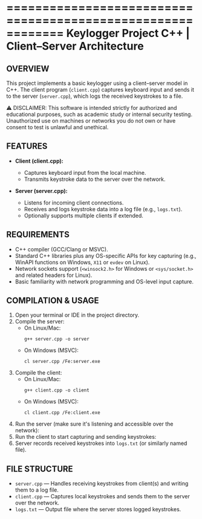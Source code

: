 ============================================================
                            Keylogger Project
                     C++ | Client–Server Architecture
============================================================

OVERVIEW
--------
This project implements a basic keylogger using a client–server
model in C++. The client program (`client.cpp`) captures 
keyboard input and sends it to the server (`server.cpp`),
which logs the received keystrokes to a file.

⚠ DISCLAIMER:
This software is intended strictly for authorized
and educational purposes, such as academic study or
internal security testing. Unauthorized use on
machines or networks you do not own or have consent
to test is unlawful and unethical.

FEATURES
--------
- **Client (client.cpp):**
  - Captures keyboard input from the local machine.
  - Transmits keystroke data to the server over the network.

- **Server (server.cpp):**
  - Listens for incoming client connections.
  - Receives and logs keystroke data into a log file (e.g., `logs.txt`).
  - Optionally supports multiple clients if extended.

REQUIREMENTS
------------
- C++ compiler (GCC/Clang or MSVC).
- Standard C++ libraries plus any OS-specific APIs for key capturing
  (e.g., WinAPI functions on Windows, `X11` or `evdev` on Linux).
- Network sockets support (`<winsock2.h>` for Windows or `<sys/socket.h>`
  and related headers for Linux).
- Basic familiarity with network programming and OS-level input capture.

COMPILATION & USAGE
-------------------
1. Open your terminal or IDE in the project directory.
2. Compile the server:
   - On Linux/Mac:
     ```
     g++ server.cpp -o server
     ```
   - On Windows (MSVC):
     ```
     cl server.cpp /Fe:server.exe
     ```
3. Compile the client:
   - On Linux/Mac:
     ```
     g++ client.cpp -o client
     ```
   - On Windows (MSVC):
     ```
     cl client.cpp /Fe:client.exe
     ```
4. Run the server (make sure it's listening and accessible over the network):
5. Run the client to start capturing and sending keystrokes:
6. Server records received keystrokes into `logs.txt` (or similarly named file).

FILE STRUCTURE
--------------
- `server.cpp` — Handles receiving keystrokes from client(s)
and writing them to a log file.
- `client.cpp` — Captures local keystrokes and sends them
to the server over the network.
- `logs.txt` — Output file where the server stores logged
keystrokes.


